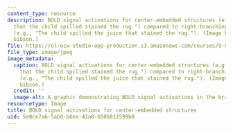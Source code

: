 ```yaml
---
content_type: resource
description: BOLD signal activations for center-embedded structures (e.g., "The juice
  that the child spilled stained the rug.") compared to right-branching structures
  (e.g., "The child spilled the juice that stained the rug."). (Image by Prof. Edward
  Gibson.)
file: https://ol-ocw-studio-app-production.s3.amazonaws.com/courses/9-98-language-and-mind-january-iap-2003/5e0ce7a65ab0b6ea41a8b506811599b0_9-98iap03.jpg
file_type: image/jpeg
image_metadata:
  caption: BOLD signal activations for center-embedded structures (e.g., "The juice
    that the child spilled stained the rug.") compared to right-branching structures
    (e.g., "The child spilled the juice that stained the rug."). (Image by Prof. Edward
    Gibson.)
  credit: ''
  image-alt: A graphic demonstrating BOLD signal activations in the brain.
resourcetype: Image
title: BOLD signal activations for center-embedded structures
uid: 5e0ce7a6-5ab0-b6ea-41a8-b506811599b0
---
```

